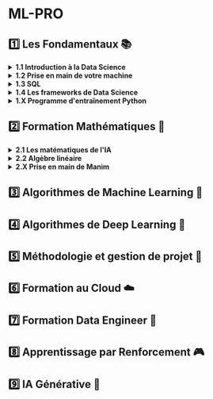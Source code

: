 # ML-PRO

## 1️⃣ **Les Fondamentaux** 📚

<details>
<summary><b>1.1 Introduction à la Data Science</b></summary>

- Variables continues et discètes, analyse univariée et multivariée
- Introduction aux test d'hypothèses
- Pipeline de développement d'un modèle
- Preprocessing : encoding, normalisation, feature engineering, outliers, nan, feature selection
- Modélisation : types de modèles, frameworks, entraînement, réglage des hyperparamètres
- Evaluation : métriques, underfitting et overfitting, validation croisée, intervalles de confiance
- Projets : [bank churn](https://github.com/bryantchakote/mlpro-classification-bank-churn-2025), prix de l'immobilier (liens Kaggle : [bank churn](https://www.kaggle.com/competitions/mlpro-classification-bank-churn-2025), [prix de l'immobilier](https://www.kaggle.com/competitions/regression-prediction-prix-immobilier))

</details>

<details>
<summary><b>1.2 Prise en main de votre machine</b></summary>

- CPU, RAM, GPU, disque dur, carte-mère
- Terminal, PATH, commandes Unix/Windows, VIM, Oh-my-zsh
- Python et environnements virtuels (pip, conda, venv, pyenv, poetry)
- IDE (VSCode, Pycharm) : workspaces, extensions, paramètres, debogage

</details>

<details>
<summary><b>1.3 SQL</b></summary>
- BDD et SGBD
- Langage SQL : commandes CRUD, calculs, jointures
- SQL avancé
- Projet : [application de flashcards](https://github.com/bryantchakote/flashcards)

</details>

<details>
<summary><b>1.4 Les frameworks de Data Science</b></summary>
- NumPy, Pandas, SciPy
- Matplotlib, Seaborn
- Scikit-Learn, PyTorch, Keras
- Streamlit

</details>

<details>
<summary><b>1.X Programme d'entraînement Python</b></summary>

- Voyageur de commerce
- La POO avec Python
- La recherche dichotomique
- Les algorithmes de tri
- Les décorateurs
- Les générateurs

</details>

## 2️⃣ **Formation Mathématiques** 📐

<details>
<summary><b>2.1 Les matématiques de l'IA</b></summary>

- Introduction : algèbre linéaire, statistiques et probabilités, analyse, nombres complexes

</details>

<details>
<summary><b>2.2 Algèbre linéaire</b></summary>

- Théorie des ensembles
- Vecteurs, matrices, espaces vectoriels
- Applications linéaires, déterminant, inverse d'une matrice
- Eléments propres, diagonalisation, décomposition en valeurs singulières (SVD)

</details>

<details>
<summary><b>2.X Prise en main de Manim</b></summary>

- Installation, objets, texte, transformations, animations, groupes (VGroup), fonctions (2D et 3D)

</details>

## 3️⃣ **Algorithmes de Machine Learning** 🤖

## 4️⃣ **Algorithmes de Deep Learning** 🧠

## 5️⃣ **Méthodologie et gestion de projet** 📅

## 6️⃣ **Formation au Cloud** ☁️

## 7️⃣ **Formation Data Engineer** 💾

## 8️⃣ **Apprentissage par Renforcement** 🎮

## 9️⃣ **IA Générative** 🎨
